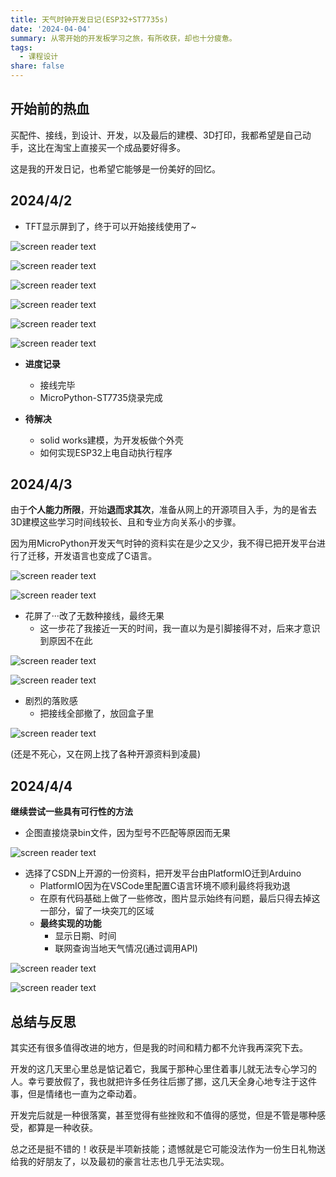 ```yaml
---
title: 天气时钟开发日记(ESP32+ST7735s)
date: '2024-04-04'
summary: 从零开始的开发板学习之旅，有所收获，却也十分疲惫。
tags:
  - 课程设计
share: false
---
```


## **开始前的热血**

买配件、接线，到设计、开发，以及最后的建模、3D打印，我都希望是自己动手，这比在淘宝上直接买一个成品要好得多。

这是我的开发日记，也希望它能够是一份美好的回忆。

## **2024/4/2**

- TFT显示屏到了，终于可以开始接线使用了~

![screen reader text](微信图片_20240404145240.jpg "人生第一次接线")

![screen reader text](微信图片_20240404145245.jpg "人生第一次接错线(doge)线接得不对所以屏幕无法显示出图片")

![screen reader text](微信图片_20240404145248.jpg "终于显示出来了！")

![screen reader text](微信图片_20240404145251.jpg "给自己个大拇指")

![screen reader text](微信图片_20240404145254.jpg "看看效果")

![screen reader text](微信图片_20240404135738.jpg "换了张自定义图片，但是尺寸不够合适")

- **进度记录**
  - 接线完毕
  - MicroPython-ST7735烧录完成

- **待解决**
  - solid works建模，为开发板做个外壳
  - 如何实现ESP32上电自动执行程序

## **2024/4/3**

由于**个人能力所限**，开始**退而求其次**，准备从网上的开源项目入手，为的是省去3D建模这些学习时间线较长、且和专业方向关系小的步骤。

因为用MicroPython开发天气时钟的资料实在是少之又少，我不得已把开发平台进行了迁移，开发语言也变成了C语言。

![screen reader text](arduino.png "从零开始的Arduino学习之旅")

![screen reader text](dab60fcba176452292f59d0a1b3e5ce5.jpg "在不断搜索的过程中了解引脚的功能")

- 花屏了···改了无数种接线，最终无果
  - 这一步花了我接近一天的时间，我一直以为是引脚接得不对，后来才意识到原因不在此

![screen reader text](微信图片_20240404135755.jpg)

![screen reader text](微信图片_20240404135751.jpg)

- 剧烈的落败感
  - 把接线全部撤了，放回盒子里

![screen reader text](微信图片_20240404135743.jpg)

(还是不死心，又在网上找了各种开源资料到凌晨)

## **2024/4/4**

**继续尝试一些具有可行性的方法**

- 企图直接烧录bin文件，因为型号不匹配等原因而无果

![screen reader text](bin.png)

- 选择了CSDN上开源的一份资料，把开发平台由PlatformIO迁到Arduino
  - PlatformIO因为在VSCode里配置C语言环境不顺利最终将我劝退
  - 在原有代码基础上做了一些修改，图片显示始终有问题，最后只得去掉这一部分，留了一块突兀的区域
  - **最终实现的功能**
    - 显示日期、时间
    - 联网查询当地天气情况(通过调用API)

![screen reader text](微信图片_20240404135803.jpg)

![screen reader text](微信图片_20240404135806.jpg)

## **总结与反思**

其实还有很多值得改进的地方，但是我的时间和精力都不允许我再深究下去。

开发的这几天里心里总是惦记着它，我属于那种心里住着事儿就无法专心学习的人。幸亏要放假了，我也就把许多任务往后挪了挪，这几天全身心地专注于这件事，但是情绪也一直为之牵动着。

开发完后就是一种很落寞，甚至觉得有些挫败和不值得的感觉，但是不管是哪种感受，都算是一种收获。

总之还是挺不错的！收获是半项新技能；遗憾就是它可能没法作为一份生日礼物送给我的好朋友了，以及最初的豪言壮志也几乎无法实现。